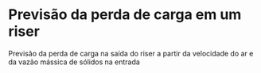 # Previsão da perda de carga em um riser
Previsão da perda de carga na saída do riser a partir da velocidade do ar e da vazão mássica de sólidos na entrada
